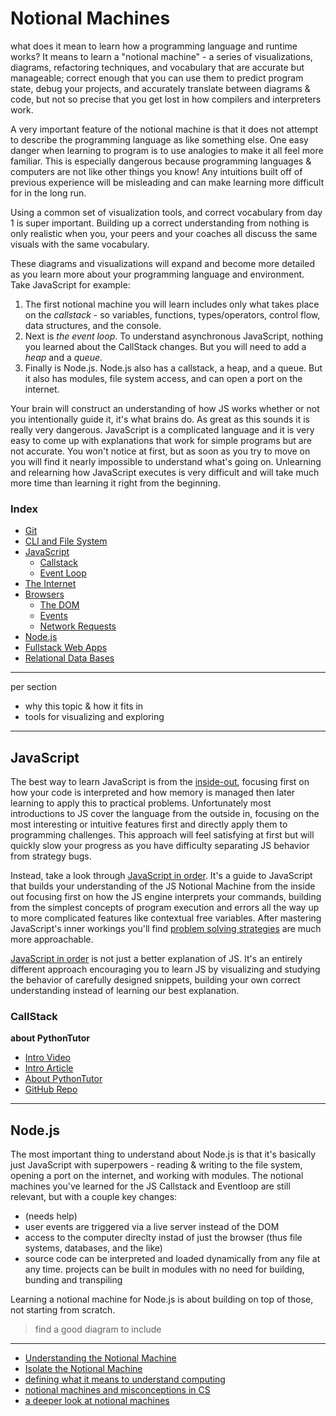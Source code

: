 # Notional Machines

what does it mean to learn how a programming language and runtime works? It means to learn a "notional machine" - a series of visualizations, diagrams, refactoring techniques, and vocabulary that are accurate but manageable; correct enough that you can use them to predict program state, debug your projects, and accurately translate between diagrams & code, but not so precise that you get lost in how compilers and interpreters work.

A very important feature of the notional machine is that it does not attempt to describe the programming language as like something else. One easy danger when learning to program is to use analogies to make it all feel more familiar. This is especially dangerous because programming languages & computers are not like other things you know! Any intuitions built off of previous experience will be misleading and can make learning more difficult for in the long run.

Using a common set of visualization tools, and correct vocabulary from day 1 is super important. Building up a correct understanding from nothing is only realistic when you, your peers and your coaches all discuss the same visuals with the same vocabulary.

These diagrams and visualizations will expand and become more detailed as you learn more about your programming language and environment. Take JavaScript for example:

1. The first notional machine you will learn includes only what takes place on the _callstack_ - so variables, functions, types/operators, control flow, data structures, and the console.
1. Next is _the event loop_.  To understand asynchronous JavaScript, nothing you learned about the CallStack changes.  But you will need to add a _heap_ and a _queue_.
1. Finally is Node.js.  Node.js also has a callstack, a heap, and a queue.  But it also has modules, file system access, and can open a port on the internet.

Your brain will construct an understanding of how JS works whether or not you intentionally guide it, it's what brains do.  As great as this sounds it is really very dangerous.  JavaScript is a complicated language and it is very easy to come up with explanations that work for simple programs but are not accurate.  You won't notice at first, but as soon as you try to move on you will find it nearly impossible to understand what's going on.  Unlearning and relearning how JavaScript executes is very difficult and will take much more time than learning it right from the beginning.


### Index

* [Git](#git)
* [CLI and File System](#cli-and-file-system)
* [JavaScript](#javascript)
  * [Callstack](#callstack)
  * [Event Loop](#event-loop)
* [The Internet](#the-internet)
* [Browsers](#browsers)
  * [The DOM](#the-dom)
  * [Events](#events)
  * [Network Requests](#network-requests)
* [Node.js](#node-js)
* [Fullstack Web Apps](#fullstack-web-apps)
* [Relational Data Bases](#relational-data-bases)

---

per section
* why this topic & how it fits in
* tools for visualizing and exploring

---

## JavaScript


The best way to learn JavaScript is from the [inside-out](https://github.com/janke-learning/js-in-order), focusing first on how your code is interpreted and how memory is managed then later learning to apply this to practical problems. Unfortunately most introductions to JS cover the language from the outside in, focusing on the most interesting or intuitive features first and directly apply them to programming challenges.  This approach will feel satisfying at first but will quickly slow your progress as you have difficulty separating JS behavior from strategy bugs.


Instead, take a look through [JavaScript in order](https://github.com/janke-learning/js-in-order).  It's a guide to JavaScript that builds your understanding of the JS Notional Machine from the inside out focusing first on how the JS engine interprets your commands, building from the simplest concepts of program execution and errors all the way up to more complicated features like contextual free variables.  After mastering JavaScript's inner workings you'll find [problem solving strategies](https://github.com/colevandersWands/top/#strategy) are much more approachable.

[JavaScript in order](https://github.com/janke-learning/js-in-order) is not just a better explanation of JS.  It's an entirely different approach encouraging you to learn JS by visualizing and studying the behavior of carefully designed snippets, building your own correct understanding instead of learning our best explanation.



### CallStack

__about PythonTutor__

* [Intro Video](https://www.youtube.com/watch?v=u0FbLpRDcxU)
* [Intro Article](http://pgbovine.net/python-tutor-live.htm)
* [About PythonTutor](https://www.youtube.com/watch?v=sVtXLdBRfyE)
* [GitHub Repo](https://github.com/pgbovine/OnlinePythonTutor)

---

## Node.js

The most important thing to understand about Node.js is that it's basically just JavaScript with superpowers - reading & writing to the file system, opening a port on the internet, and working with modules.  The notional machines you've learned for the JS Callstack and Eventloop are still relevant, but with a couple key changes:
* (needs help)
* user events are triggered via a live server instead of the DOM
* access to the computer direclty instad of just the browser (thus file systems, databases, and the like)
* source code can be interpreted and loaded dynamically from any file at any time.  projects can be built in modules with no need for building, bunding and transpiling

Learning a notional machine for Node.js is about building on top of those, not starting from scratch.

> find a good diagram to include

---

* [Understanding the Notional Machine](https://www.gvu.gatech.edu/research/projects/understanding-notional-machine)
* [Isolate the Notional Machine](https://github.com/blocks-to-text/isolate-the-notional-machine)
* [defining what it means to understand computing](https://computinged.wordpress.com/2012/05/24/defining-what-does-it-mean-to-understand-computing/)
* [notional machines and misconceptions in CS](https://computinged.wordpress.com/2016/03/07/notional-machines-and-misconceptions-in-cs-developing-a-research-agenda-at-dagstuhl/)
* [a deeper look at notional machines](https://www.researchgate.net/profile/Juha_Sorva/publication/259998496_Notional_Machines_and_Introductory_Programming_Education/links/5586b8f008aef58c039f90f5/Notional-Machines-and-Introductory-Programming-Education.pdf)
